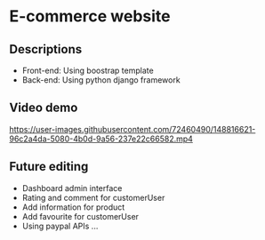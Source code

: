 # E-commerce website
## Descriptions
* Front-end: Using boostrap template
* Back-end: Using python django framework

## Video demo

https://user-images.githubusercontent.com/72460490/148816621-96c2a4da-5080-4b0d-9a56-237e22c66582.mp4

## Future editing

* Dashboard admin interface
* Rating and comment for customerUser
* Add information for product
* Add favourite for customerUser
* Using paypal APIs
...
